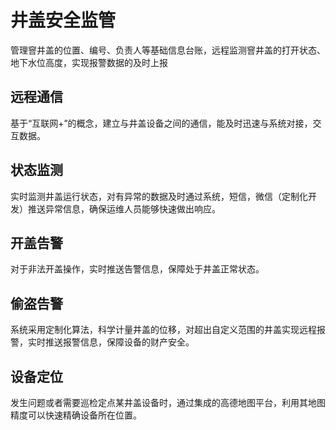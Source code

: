 
# 井盖安全监管

管理窨井盖的位置、编号、负责人等基础信息台账，远程监测窨井盖的打开状态、地下水位高度，实现报警数据的及时上报

## 远程通信
基于“互联网+”的概念，建立与井盖设备之间的通信，能及时迅速与系统对接，交互数据。

## 状态监测
实时监测井盖运行状态，对有异常的数据及时通过系统，短信，微信（定制化开发）推送异常信息，确保运维人员能够快速做出响应。

## 开盖告警
对于非法开盖操作，实时推送告警信息，保障处于井盖正常状态。

## 偷盗告警
系统采用定制化算法，科学计量井盖的位移，对超出自定义范围的井盖实现远程报警，实时推送报警信息，保障设备的财产安全。

## 设备定位
发生问题或者需要巡检定点某井盖设备时，通过集成的高德地图平台，利用其地图精度可以快速精确设备所在位置。

